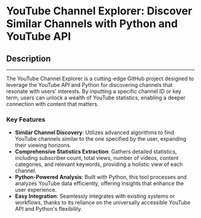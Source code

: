 # YouTube Channel Explorer: Discover Similar Channels with Python and YouTube API

## Description
---

The YouTube Channel Explorer is a cutting-edge GitHub project designed to leverage the YouTube API and Python for discovering channels that resonate with users' interests. By inputting a specific channel ID or key term, users can unlock a wealth of YouTube statistics, enabling a deeper connection with content that matters.

### Key Features

- **Similar Channel Discovery**: Utilizes advanced algorithms to find YouTube channels similar to the one specified by the user, expanding their viewing horizons.
- **Comprehensive Statistics Extraction**: Gathers detailed statistics, including subscriber count, total views, number of videos, content categories, and relevant keywords, providing a holistic view of each channel.
- **Python-Powered Analysis**: Built with Python, this tool processes and analyzes YouTube data efficiently, offering insights that enhance the user experience.
- **Easy Integration**: Seamlessly integrates with existing systems or workflows, thanks to its reliance on the universally accessible YouTube API and Python's flexibility.
